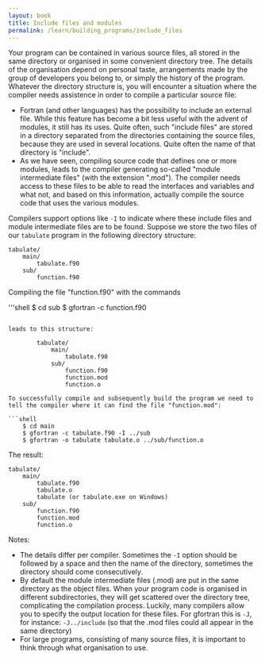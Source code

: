 ```yaml
---
layout: book
title: Include files and modules
permalink: /learn/building_programs/include_files
---
```


Your program can be contained in various source files, all stored in the
same directory or organised in some convenient directory tree. The
details of the organisation depend on personal taste, arrangements made
by the group of developers you belong to, or simply the history of the
program. Whatever the directory structure is, you will encounter a
situation where the compiler needs assistence in order to compile a
particular source file:

* Fortran (and other languages) has the possibility to include an
external file. While this feature has become a bit less useful with the
advent of modules, it still has its uses. Quite often, such "include
files" are stored in a directory separated from the directories
containing the source files, because they are used in several locations.
Quite often the name of that directory is "include".
* As we have seen, compiling source code that defines one or more modules, leads to
the compiler generating so-called "module intermediate files" (with the extension ".mod").
The compiler needs access to these files to be able to read the interfaces
and variables and what not, and based on this information, actually
compile the source code that uses the various modules.

Compilers support options like `-I` to indicate where these include
files and module intermediate files are to be found. Suppose we store
the two files of our `tabulate` program in the following directory
structure:

    tabulate/
        main/
            tabulate.f90
        sub/
            function.f90

Compiling the file "function.f90" with the commands

'''shell
    $ cd sub
    $ gfortran -c function.f90
```

leads to this structure:

        tabulate/
            main/
                tabulate.f90
            sub/
                function.f90
                function.mod
                function.o

To successfully compile and subsequently build the program we need to
tell the compiler where it can find the file "function.mod":

```shell
    $ cd main
    $ gfortran -c tabulate.f90 -I ../sub
    $ gfortran -o tabulate tabulate.o ../sub/function.o
```

The result:

    tabulate/
        main/
            tabulate.f90
            tabulate.o
            tabulate (or tabulate.exe on Windows)
        sub/
            function.f90
            function.mod
            function.o

Notes:

* The details differ per compiler. Sometimes the `-I` option should be
followed by a space and then the name of the directory, sometimes the
directory should come consecutively.
* By default the module intermediate files (.mod) are put in the
same directory as the object files. When your program code is organised
in different subdirectories, they will get scattered over the directory
tree, complicating the compilation process. Luckily,
many compilers allow you to specify the output location for these
files. For gfortran this is `-J`, for instance:
`-J../include` (so that the .mod files could all appear in the
same directory)
* For large programs, consisting of many source files, it is important to
think through what organisation to use.

